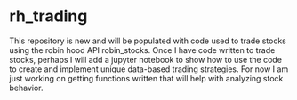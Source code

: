 # rh_trading

This repository is new and will be populated with code used to trade stocks using the robin hood API robin_stocks. Once I have code written to trade stocks, perhaps I will add a jupyter notebook to show how to use the code to create and implement unique data-based trading strategies. For now I am just working on getting functions written that will help with analyzing stock behavior.
